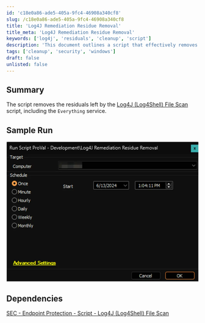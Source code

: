 ```yaml
---
id: 'c18e0a86-ade5-405a-9fc4-46908a340cf8'
slug: /c18e0a86-ade5-405a-9fc4-46908a340cf8
title: 'Log4J Remediation Residue Removal'
title_meta: 'Log4J Remediation Residue Removal'
keywords: ['log4j', 'residuals', 'cleanup', 'script']
description: 'This document outlines a script that effectively removes residuals left by the Log4J (Log4Shell) File Scan script, including the cleanup of the Everything service. It provides a summary, sample run, and dependencies for successful execution.'
tags: ['cleanup', 'security', 'windows']
draft: false
unlisted: false
---
```


## Summary

The script removes the residuals left by the [Log4J (Log4Shell) File Scan](/docs/a8eab72d-3794-4808-9009-b01bf3c9bcba) script, including the `Everything` service.

## Sample Run

![Sample Run](../../../static/img/docs/c18e0a86-ade5-405a-9fc4-46908a340cf8/image_1.webp)

## Dependencies

[SEC - Endpoint Protection - Script - Log4J (Log4Shell) File Scan](/docs/a8eab72d-3794-4808-9009-b01bf3c9bcba)
